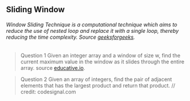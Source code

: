 ## Sliding Window

###### Window Sliding Technique is a computational technique which aims to reduce the use of nested loop and replace it with a single loop, thereby reducing the time complexity. Source [geeksforgeeks](https://www.geeksforgeeks.org/window-sliding-technique/).

> Question 1
Given an integer array and a window of size w, find the current maximum value in the window as it slides through the entire array.
source [educative.io](https://www.educative.io/module/lesson/data-structures-in-javascript/xlD0J44Pzqq).

> Question 2
 Given an array of integers, find the pair of adjacent elements that has the largest product and return that product.
// credit: codesignal.com
